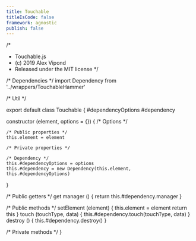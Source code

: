 ```yaml
---
title: Touchable
titleIsCode: false
framework: agnostic
publish: false
---
```


/*
 * Touchable.js
 * (c) 2019 Alex Vipond
 * Released under the MIT license
 */

/* Dependencies */
import Dependency from '../wrappers/TouchableHammer'

/* Util */

export default class Touchable {
  #dependencyOptions
  #dependency

  constructor (element, options = {}) {
    /* Options */

    /* Public properties */
    this.element = element

    /* Private properties */

    /* Dependency */
    this.#dependencyOptions = options
    this.#dependency = new Dependency(this.element, this.#dependencyOptions)
  }

  /* Public getters */
  get manager () {
    return this.#dependency.manager
  }

  /* Public methods */
  setElement (element) {
    this.element = element
    return this
  }
  touch (touchType, data) {
    this.#dependency.touch(touchType, data)
  }
  destroy () {
    this.#dependency.destroy()
  }

  /* Private methods */
}
